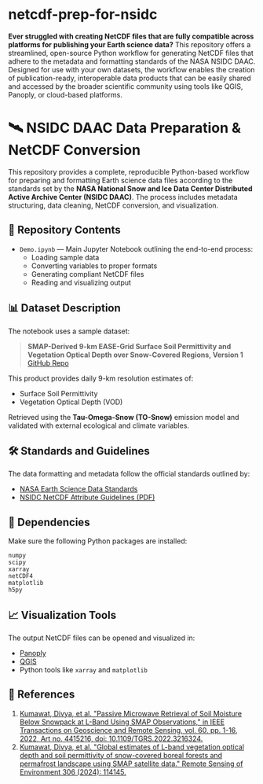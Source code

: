 # netcdf-prep-for-nsidc

**Ever struggled with creating NetCDF files that are fully compatible across platforms for publishing your Earth science data?** This repository offers a streamlined, open-source Python workflow for generating NetCDF files that adhere to the metadata and formatting standards of the NASA NSIDC DAAC. Designed for use with your own datasets, the workflow enables the creation of publication-ready, interoperable data products that can be easily shared and accessed by the broader scientific community using tools like QGIS, Panoply, or cloud-based platforms.

# 🛰️ NSIDC DAAC Data Preparation & NetCDF Conversion

This repository provides a complete, reproducible Python-based workflow for preparing and formatting Earth science data files according to the standards set by the **NASA National Snow and Ice Data Center Distributed Active Archive Center (NSIDC DAAC)**. The process includes metadata structuring, data cleaning, NetCDF conversion, and visualization.

## 📂 Repository Contents

- `Demo.ipynb` — Main Jupyter Notebook outlining the end-to-end process:
  - Loading sample data
  - Converting variables to proper formats
  - Generating compliant NetCDF files
  - Reading and visualizing output

## 📊 Dataset Description

The notebook uses a sample dataset:
> **SMAP-Derived 9-km EASE-Grid Surface Soil Permittivity and Vegetation Optical Depth over Snow-Covered Regions, Version 1**  
> [GitHub Repo](https://github.com/aebtehaj/SM-Snow-L-band)

This product provides daily 9-km resolution estimates of:
- Surface Soil Permittivity
- Vegetation Optical Depth (VOD)

Retrieved using the **Tau-Omega-Snow (TO-Snow)** emission model and validated with external ecological and climate variables.

## 🛠️ Standards and Guidelines

The data formatting and metadata follow the official standards outlined by:
- [NASA Earth Science Data Standards](https://www.earthdata.nasa.gov/about/standards)
- [NSIDC NetCDF Attribute Guidelines (PDF)](https://nsidc.org/sites/default/files/documents/other/nsidc-guidelines-netcdf-attributes.pdf)

## 🧰 Dependencies

Make sure the following Python packages are installed:
```
numpy
scipy
xarray
netCDF4
matplotlib
h5py
```

## 📈 Visualization Tools

The output NetCDF files can be opened and visualized in:
- [Panoply](https://www.giss.nasa.gov/tools/panoply/)
- [QGIS](https://qgis.org/)
- Python tools like `xarray` and `matplotlib`

## 📜 References

1. [Kumawat, Divya, et al. "Passive Microwave Retrieval of Soil Moisture Below Snowpack at L-Band Using SMAP Observations," in IEEE Transactions on Geoscience and Remote Sensing, vol. 60, pp. 1-16, 2022, Art no. 4415216, doi: 10.1109/TGRS.2022.3216324.](https://ieeexplore.ieee.org/abstract/document/9927161)  
2. [Kumawat, Divya, et al. "Global estimates of L-band vegetation optical depth and soil permittivity of snow-covered boreal forests and permafrost landscape using SMAP satellite data." Remote Sensing of Environment 306 (2024): 114145.](https://www.sciencedirect.com/science/article/pii/S0034425724001561)
